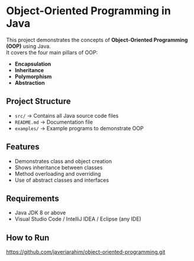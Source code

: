 # Object-Oriented Programming in Java
This project demonstrates the concepts of **Object-Oriented Programming (OOP)** using Java.  
It covers the four main pillars of OOP:
- **Encapsulation**
- **Inheritance**
- **Polymorphism**
- **Abstraction**
## Project Structure
- `src/` → Contains all Java source code files  
- `README.md` → Documentation file  
- `examples/` → Example programs to demonstrate OOP  
## Features
- Demonstrates class and object creation  
- Shows inheritance between classes  
- Method overloading and overriding  
- Use of abstract classes and interfaces  
## Requirements
- Java JDK 8 or above  
- Visual Studio Code / IntelliJ IDEA / Eclipse (any IDE)  

## How to Run
 https://github.com/javeriarahim/object-oriented-programming.git  
